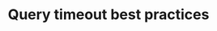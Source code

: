 ---
title: Query timeout best practices
description: Learn how to set appropriate query timeouts to balance performance and resource protection.
menu:
  influxdb3_cloud_dedicated:
    name: Query timeout best practices
    parent: Troubleshoot and optimize queries
weight: 205
source: shared/influxdb3-query-guides/query-timeout-best-practices.md
---